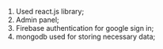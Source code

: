 1. Used react.js library;
2. Admin panel;
3. Firebase authentication for google sign in;
4. mongodb used for storing necessary data;
